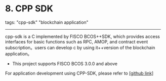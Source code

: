 # 8. CPP SDK

tags: "cpp-sdk" "blockchain application"

----

cpp-sdk is a C implemented by FISCO BCOS++SDK, which provides access interfaces for basic functions such as RPC, AMOP, and contract event subscription。users can develop c by using it++version of the blockchain application。

- This project supports FISCO BCOS 3.0.0 and above

For application development using CPP-SDK, please refer to [[github link]](https://github.com/FISCO-BCOS/bcos-cpp-sdk)
